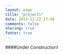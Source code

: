```yaml
---
layout: page
title: "projects"
date: 2013-12-22 17:04
comments: false
sharing: true
footer: true
---
```

####Under Construction!
